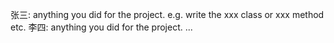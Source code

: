 张三: anything you did for the project. e.g. write the xxx class or xxx method etc.
李四: anything you did for the project. 
...
